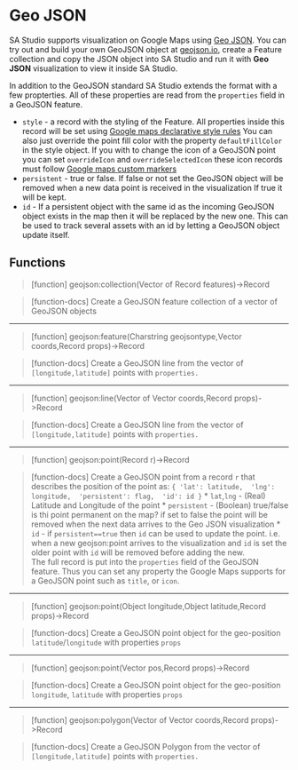 # Geo JSON

SA Studio supports visualization on Google Maps using [Geo JSON](https://geojson.org).
You can try out and build your own GeoJSON object at [geojson.io](https://geojson.io),
create a Feature collection and copy the JSON object into SA Studio and run it with
**Geo JSON** visualization to view it inside SA Studio.


In addition to the GeoJSON standard SA Studio extends the format with a few propterties. All
of these properties are read from the `properties` field in a GeoJSON feature.

* `style` - a record with the styling of the Feature. All properties inside this record
    will be set using [Google maps declarative style rules](https://developers.google.com/maps/documentation/javascript/datalayer#declarative_style_rules)
    You can also just override the point fill color with the property `defaultFillColor` in the style object.
    If you with to change the icon of a GeoJSON point you can set `overrideIcon` and `overrideSelectedIcon` these icon records must follow
    [Google maps custom markers](https://developers.google.com/maps/documentation/javascript/custom-markers)
* `persistent` - true or false. If false or not set the GeoJSON object will be removed when a new data point is received in the visualization
  If true it will be kept.
* `id` - If a persistent object with the same id as the incoming GeoJSON object exists in the map then it will be replaced by the new one.
    This can be used to track several assets with an id by letting a GeoJSON object update itself.




## Functions

> [function]
> geojson:collection(Vector of Record features)->Record

> [function-docs]
> Create a GeoJSON feature collection of a vector of GeoJSON objects 



___

> [function]
> geojson:feature(Charstring geojsontype,Vector coords,Record props)->Record

> [function-docs]
> Create a GeoJSON line from the vector of `[longitude,latitude]` points
>     with `properties.`
>     



___

> [function]
> geojson:line(Vector of Vector coords,Record props)->Record

> [function-docs]
> Create a GeoJSON line from the vector of `[longitude,latitude]` points
>     with `properties.`
>     



___

> [function]
> geojson:point(Record r)->Record

> [function-docs]
> Create a GeoJSON point from a record `r` that describes the position
>      of the point as:
>         ```
>         {
>           'lat': latitude, 
>           'lng': longitude, 
>           'persistent': flag, 
>           'id': id
>         }
>         ```
>      * `lat`,`lng` - (Real) Latitude and Longitude of the point
>      * `persistent` - (Boolean) true/false is thi point permanent on the map?
>         if set to false the point will be removed when the next data arrives to
>         the Geo JSON visualization
>      * `id` - if `persistent==true` then `id` can be used to update the point.
>         i.e. when a new geojson:point arrives to the visualization and `id`
>         is set the older point with `id` will be removed before adding the new.  
>      The full record is put into the `properties` field of the GeoJSON feature.
>      Thus you can set any property the Google Maps supports for a GeoJSON point
>      such as `title`, or `icon`.
>   



___

> [function]
> geojson:point(Object longitude,Object latitude,Record props)->Record

> [function-docs]
> Create a GeoJSON point object for the geo-position `latitude`/`longitude`
>      with properties `props`
>   



___

> [function]
> geojson:point(Vector pos,Record props)->Record

> [function-docs]
> Create a GeoJSON point object for the geo-position `longitude`, `latitude`
>      with properties `props`
>   



___

> [function]
> geojson:polygon(Vector of Vector coords,Record props)->Record

> [function-docs]
> Create a GeoJSON Polygon from the vector of `[longitude,latitude]` points
>     with `properties.`
>     


